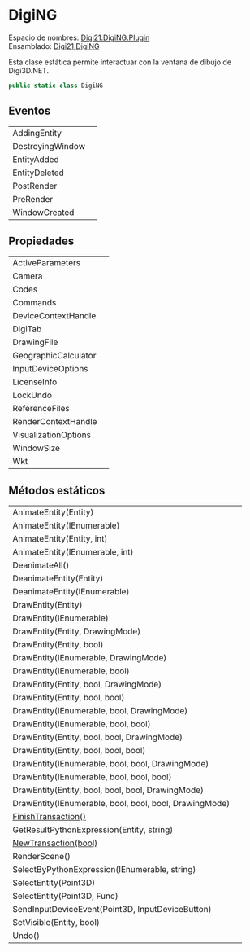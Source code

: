 # DigiNG

Espacio de nombres: [Digi21.DigiNG.Plugin](../../../)  
Ensamblado: [Digi21.DigiNG](../../../../digi21.diging/)

Esta clase estática permite interactuar con la ventana de dibujo de Digi3D.NET.

```csharp
public static class DigiNG
```

## Eventos

|  |  |
| :--- | :--- |
| AddingEntity |  |
| DestroyingWindow |  |
| EntityAdded |  |
| EntityDeleted |  |
| PostRender |  |
| PreRender |  |
| WindowCreated |  |

## Propiedades

|  |  |
| :--- | :--- |
| ActiveParameters |  |
| Camera |  |
| Codes |  |
| Commands |  |
| DeviceContextHandle |  |
| DigiTab |  |
| DrawingFile |  |
| GeographicCalculator |  |
| InputDeviceOptions |  |
| LicenseInfo |  |
| LockUndo |  |
| ReferenceFiles |  |
| RenderContextHandle |  |
| VisualizationOptions |  |
| WindowSize |  |
| Wkt |  |

## Métodos estáticos

|  |  |
| :--- | :--- |
| AnimateEntity\(Entity\) |  |
| AnimateEntity\(IEnumerable\) |  |
| AnimateEntity\(Entity, int\) |  |
| AnimateEntity\(IEnumerable, int\) |  |
| DeanimateAll\(\) |  |
| DeanimateEntity\(Entity\) |  |
| DeanimateEntity\(IEnumerable\) |  |
| DrawEntity\(Entity\) |  |
| DrawEntity\(IEnumerable\) |  |
| DrawEntity\(Entity, DrawingMode\) |  |
| DrawEntity\(Entity, bool\) |  |
| DrawEntity\(IEnumerable, DrawingMode\) |  |
| DrawEntity\(IEnumerable, bool\) |  |
| DrawEntity\(Entity, bool, DrawingMode\) |  |
| DrawEntity\(Entity, bool, bool\) |  |
| DrawEntity\(IEnumerable, bool, DrawingMode\) |  |
| DrawEntity\(IEnumerable, bool, bool\) |  |
| DrawEntity\(Entity, bool, bool, DrawingMode\) |  |
| DrawEntity\(Entity, bool, bool, bool\) |  |
| DrawEntity\(IEnumerable, bool, bool, DrawingMode\) |  |
| DrawEntity\(IEnumerable, bool, bool, bool\) |  |
| DrawEntity\(Entity, bool, bool, bool, DrawingMode\) |  |
| DrawEntity\(IEnumerable, bool, bool, bool, DrawingMode\) |  |
| [FinishTransaction\(\)](metodos-estaticos/finishtransaction.md) |  |
| GetResultPythonExpression\(Entity, string\) |  |
| [NewTransaction\(bool\)](metodos-estaticos/newtransaction.md) |  |
| RenderScene\(\) |  |
| SelectByPythonExpression\(IEnumerable, string\) |  |
| SelectEntity\(Point3D\) |  |
| SelectEntity\(Point3D, Func\) |  |
| SendInputDeviceEvent\(Point3D, InputDeviceButton\) |  |
| SetVisible\(Entity, bool\) |  |
| Undo\(\) |  |

